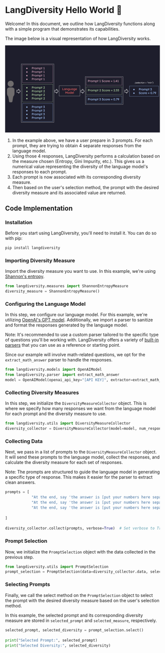 # LangDiversity Hello World 📝

Welcome! In this document, we outline how LangDiversity functions along with a simple program that demonstrates its capabilities.

The image below is a visual representation of how LangDiversity works.

<img src="../media/LangDiversityExample.png"/>

1. In the example above, we have a user prepare in 3 prompts. For each prompt, they are trying to obtain 4 separate responses from the language model.
2. Using those 4 responses, LangDiversity performs a calculation based on the measure chosen (Entropy, Gini Impurity, etc.). This gives us a numerical value representing the diversity of the language model's responses to each prompt.
3. Each prompt is now associated with its corresponding diversity measure.
4. Then based on the user's selection method, the prompt with the desired diversity measure and its associated value are returned.

## Code Implementation

### Installation

Before you start using LangDiversity, you'll need to install it. You can do so with pip:

```bash
pip install langdiversity
```

### Importing Diversity Measure

Import the diversity measure you want to use. In this example, we're using [Shannon's entropy](https://github.com/lab-v2/langdiversity/blob/main/langdiversity/measures/shannon_entropy.py).

```python
from langdiversity.measures import ShannonEntropyMeasure
diversity_measure = ShannonEntropyMeasure()
```

### Configuring the Language Model

In this step, we configure our language model. For this example, we're utilizing [OpenAI's GPT model](https://github.com/lab-v2/langdiversity/blob/main/langdiversity/models/openai.py). Additionally, we import a parser to sanitize and format the responses generated by the language model.

Note: It's recommended to use a custom parser tailored to the specific type of questions you'll be working with. LangDiversity offers a variety of [built-in parsers](https://github.com/lab-v2/diversity_package/tree/main/langdiversity/parser/answer_extractor.py) that you can use as a reference or starting point.

Since our example will involve math-related questions, we opt for the `extract_math_answer` parser to handle the responses.

```python
from langdiversity.models import OpenAIModel
from langdiversity.parser import extract_math_answer
model = OpenAIModel(openai_api_key="[API KEY]", extractor=extract_math_answer)
```

### Collecting Diversity Measures

In this step, we initialize the `DiversityMeasureCollector` object. This is where we specify how many responses we want from the language model for each prompt and the diversity measure to use.

```python
from langdiversity.utils import DiversityMeasureCollector
diversity_collector = DiversityMeasureCollector(model=model, num_responses=4, diversity_measure=diversity_measure)
```

### Collecting Data

Next, we pass in a list of prompts to the `DiversityMeasureCollector` object. It will send these prompts to the language model, collect the responses, and calculate the diversity measure for each set of responses.

Note: The prompts are structured to guide the language model in generating a specific type of response. This makes it easier for the parser to extract clean answers.

```python
prompts = [
            "At the end, say 'the answer is [put your numbers here separated by commas]'.\nQuestion: What is the speed of the current if Junior's boat can cover 12 miles downstream in the same time it takes to travel 9 miles upstream, given that his boat's speed in still water is 15 miles per hour?",
            "At the end, say 'the answer is [put your numbers here separated by commas]'.\nQuestion: What is the speed of the current if Junior's boat travels at a constant speed of 15 miles per hour in still water and he spends the same amount of time traveling 12 miles downstream as he does traveling 9 miles upstream?.",
            "At the end, say 'the answer is [put your numbers here separated by commas]'.\nQuestion: Juniors boat will go 15 miles per hour in still water . If he can go 12 miles downstream in the same amount of time as it takes to go 9 miles upstream , then what is the speed of the current?",

]

diversity_collector.collect(prompts, verbose=True)  # Set verbose to True to see intermediate values
```

### Prompt Selection

Now, we initialize the `PromptSelection` object with the data collected in the previous step.

```python
from langdiversity.utils import PromptSelection
prompt_selection = PromptSelection(data=diversity_collector.data, selection='min')
```

### Selecting Prompts

Finally, we call the select method on the `PromptSelection` object to select the prompt with the desired diversity measure based on the user's selection method.

In this example, the selected prompt and its corresponding diversity measure are stored in `selected_prompt` and `selected_measure`, respectively.

```python
selected_prompt, selected_diversity = prompt_selection.select()

print("Selected Prompt:", selected_prompt)
print("Selected Diversity:", selected_diversity)
```
